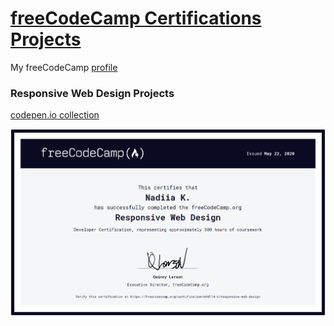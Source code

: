 # [freeCodeCamp Certifications Projects](https://www.freecodecamp.org/)

My freeCodeCamp [profile](https://www.freecodecamp.org/n4d114-k)

### Responsive Web Design Projects
[codepen.io collection](https://codepen.io/collection/Dgogoz "My solution on codepen.io")

[![Responsive Web Design Certification](0_FCC_Certificates/Web_Design.png)](https://www.freecodecamp.org/certification/n4d114-k/responsive-web-design)
